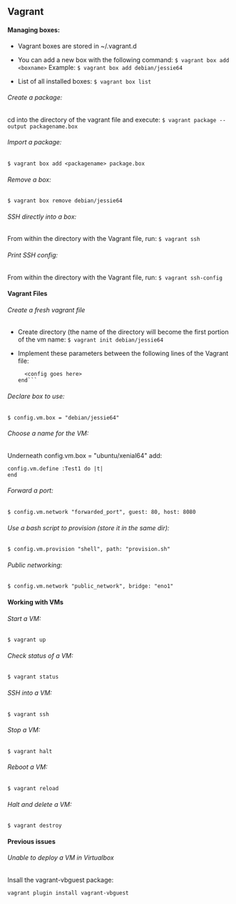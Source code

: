## Vagrant

#### Managing boxes:

* Vagrant boxes are stored in ~/.vagrant.d
* You can add a new box with the following command:
  `$ vagrant box add <boxname>`
  Example:
  `$ vagrant box add debian/jessie64`

* List of all installed boxes:
  `$ vagrant box list`

###### Create a package:
  cd into the directory of the vagrant file and execute:
    `$ vagrant package --output packagename.box`

###### Import a package:
  `$ vagrant box add <packagename> package.box`

###### Remove a box:
  `$ vagrant box remove debian/jessie64`

###### SSH directly into a box:
From within the directory with the Vagrant file, run:
  `$ vagrant ssh`

###### Print SSH config:
From within the directory with the Vagrant file, run:
  `$ vagrant ssh-config`


#### Vagrant Files

###### Create a fresh vagrant file
  * Create directory (the name of the directory will become the first portion of the vm name:
    `$ vagrant init debian/jessie64`

  * Implement these parameters between the following lines of the Vagrant file:

    ```Vagrant.configure(2) do |config|
      <config goes here>
    end```

###### Declare box to use:
    $ config.vm.box = "debian/jessie64"

###### Choose a name for the VM:
Underneath config.vm.box = "ubuntu/xenial64" add:

    config.vm.define :Test1 do |t|
    end

###### Forward a port:
    $ config.vm.network "forwarded_port", guest: 80, host: 8080

###### Use a bash script to provision (store it in the same dir):
    $ config.vm.provision "shell", path: "provision.sh"

###### Public networking:
    $ config.vm.network "public_network", bridge: "eno1"

#### Working with VMs

###### Start a VM:
    $ vagrant up

###### Check status of a VM:
    $ vagrant status

###### SSH into a VM:
    $ vagrant ssh

###### Stop a VM:
    $ vagrant halt

###### Reboot a VM:
    $ vagrant reload

###### Halt and delete a VM:
    $ vagrant destroy

#### Previous issues

###### Unable to deploy a VM in Virtualbox
Insall the vagrant-vbguest package:

    vagrant plugin install vagrant-vbguest
